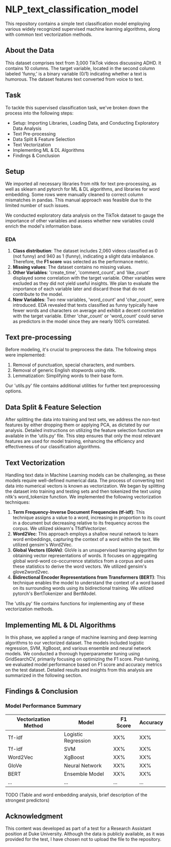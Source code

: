 # NLP_text_classification_model

This repository contains a simple text classification model employing various widely recognized supervised machine learning algorithms, along with common text vectorization methods.

## About the Data

This dataset comprises text from 3,000 TikTok videos discussing ADHD. It contains 10 columns. The target variable, located in the second column labeled 'funny,' is a binary variable (0/1) indicating whether a text is humorous. The dataset features text converted from voice to text.

## Task

To tackle this supervised classification task, we've broken down the process into the following steps:

- Setup: Importing Libraries, Loading Data, and Conducting Exploratory Data Analysis
- Text Pre-processing
- Data Split & Feature Selection
- Text Vectorization
- Implementing ML & DL Algorithms
- Findings & Conclusion

## Setup

We imported all necessary libraries from nltk for text pre-processing, as well as sklearn and pytorch for ML & DL algorithms, and libraries for word embedding. Some rows were manually cleaned to correct column mismatches in pandas. This manual approach was feasible due to the limited number of such issues.

We conducted exploratory data analysis on the TikTok dataset to gauge the importance of other variables and assess whether new variables could enrich the model's information base.

### EDA
1. **Class distribution**: The dataset includes 2,060 videos classified as 0 (not funny) and 940 as 1 (funny), indicating a slight data imbalance. Therefore, the **F1 score** was selected as the performance metric.
2. **Missing values**: The dataset contains no missing values.
3. **Other Variables**: 'create_time', 'comment_count', and 'like_count' displayed some correlation with the target variable. Other variables were excluded as they did not yield useful insights. We plan to evaluate the importance of each variable later and discard those that do not contribute to the model.
4. **New Variables**: Two new variables, 'word_count' and 'char_count', were introduced. EDA revealed that texts classified as funny typically have fewer words and characters on average and exhibit a decent correlation with the target variable. Either 'char_count' or 'word_count' could serve as predictors in the model since they are nearly 100% correlated.

## Text pre-processing

Before modeling, it's crucial to preprocess the data. The following steps were implemented:

1. Removal of punctuation, special characters, and numbers.
2. Removal of generic English stopwords using nltk.
3. Lemmatization: Simplifying words to their base form.

Our 'utils.py' file contains additional utilities for further text preprocessing options.

## Data Split & Feature Selection

After splitting the data into training and test sets, we address the non-text features by either dropping them or applying PCA, as dictated by our analysis. Detailed instructions on utilizing the feature selection function are available in the 'utils.py' file. This step ensures that only the most relevant features are used for model training, enhancing the efficiency and effectiveness of our classification algorithms.

## Text Vectorization

Handling text data in Machine Learning models can be challenging, as these models require well-defined numerical data. The process of converting text data into numerical vectors is known as vectorization. We began by splitting the dataset into training and testing sets and then tokenized the text using nltk's word_tokenize function. We implemented the following vectorization techniques:

1. **Term Frequency-Inverse Document Frequencies (tf-idf)**: This technique assigns a value to a word, increasing in proportion to its count in a document but decreasing relative to its frequency across the corpus. We utilized sklearn's TfidfVectorizer.
2. **Word2Vec**: This approach employs a shallow neural network to learn word embeddings, capturing the context of a word within the text. We utilized gensim's Word2Vec. 
3. **Global Vectors (GloVe)**: GloVe is an unsupervised learning algorithm for obtaining vector representations of words. It focuses on aggregating global word-word co-occurrence statistics from a corpus and uses these statistics to derive the word vectors. We utilized gensim's glove2word2vec.
4. **Bidirectional Encoder Representations from Transformers (BERT)**: This technique enables the model to understand the context of a word based on its surrounding words using its bidirectional training. We utilized pytorch's BertTokenizer and BertModel.

The 'utils.py' file contains functions for implementing any of these vectorization methods.

## Implementing ML & DL Algorithms

In this phase, we applied a range of machine learning and deep learning algorithms to our vectorized dataset. The models included logistic regression, SVM, XgBoost, and various ensemble and neural network models. We conducted a thorough hyperparameter tuning using GridSearchCV, primarily focusing on optimizing the F1 score. Post-tuning, we evaluated model performance based on F1 score and accuracy metrics on the test dataset. Detailed results and insights from this analysis are summarized in the following section.

## Findings & Conclusion

### Model Performance Summary

| Vectorization Method | Model            | F1 Score | Accuracy |
|----------------------|------------------|----------|----------|
| Tf-idf               | Logistic Regression | XX%    | XX%     |
| Tf-idf               | SVM              | XX%     | XX%     |
| Word2Vec             | XgBoost          | XX%     | XX%     |
| GloVe                | Neural Network   | XX%     | XX%     |
| BERT                 | Ensemble Model   | XX%     | XX%     |
| ...                  | ...              | ...     | ...     |

TODO (Table and word embedding analysis, brief description of the strongest predictors)

## Acknowledgment

This content was developed as part of a test for a Research Assistant position at Duke University. Although the data is publicly available, as it was provided for the test, I have chosen not to upload the file to the repository.
